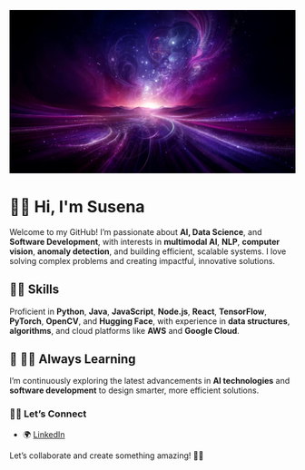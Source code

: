 ![Pretty Background](WowBg.jpg)

#  💜✨  Hi, I'm Susena  

Welcome to my GitHub! I’m passionate about **AI, Data Science**, and **Software Development**, with interests in **multimodal AI**, **NLP**, **computer vision**, **anomaly detection**, and building efficient, scalable systems. I love solving complex problems and creating impactful, innovative solutions.  

##  💜✨  Skills  
Proficient in **Python**, **Java**, **JavaScript**, **Node.js**, **React**, **TensorFlow**, **PyTorch**, **OpenCV**, and **Hugging Face**, with experience in **data structures**, **algorithms**, and cloud platforms like **AWS** and **Google Cloud**.  

## 🌱 💜✨  Always Learning  
I’m continuously exploring the latest advancements in **AI technologies** and **software development** to design smarter, more efficient solutions.  

###  💜✨  Let’s Connect  
- 🌍 [LinkedIn](https://www.linkedin.com/in/susena-venkatesh-nathan/)  

Let’s collaborate and create something amazing!  💜✨  
